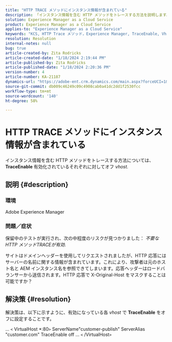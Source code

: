 ```yaml
---
title: "HTTP TRACE メソッドにインスタンス情報が含まれている"
description: 「インスタンス情報を含む HTTP メソッドをトレースする方法を説明します。」
solution: Experience Manager as a Cloud Service
product: Experience Manager as a Cloud Service
applies-to: "Experience Manager as a Cloud Service"
keywords: "KCS, HTTP Trace メソッド，Experience Manager, TraceEnable, Vhost"
resolution: Resolution
internal-notes: null
bug: true
article-created-by: Zita Rodricks
article-created-date: "1/18/2024 2:19:44 PM"
article-published-by: Zita Rodricks
article-published-date: "1/18/2024 2:20:36 PM"
version-number: 4
article-number: KA-21187
dynamics-url: "https://adobe-ent.crm.dynamics.com/main.aspx?forceUCI=1&pagetype=entityrecord&etn=knowledgearticle&id=41a8f49e-0cb6-ee11-a569-6045bd0065f9"
source-git-commit: db009c46249c09c4908cab0a41dc2dd1f2530fcc
workflow-type: tm+mt
source-wordcount: '140'
ht-degree: 58%

---
```


# HTTP TRACE メソッドにインスタンス情報が含まれている


インスタンス情報を含む HTTP メソッドをトレースする方法については、 <b>TraceEnable </b>有効化されているそれぞれに対してオフ *vhost.*

## 説明 {#description}


### <b>環境</b>

Adobe Experience Manager



### <b>問題／症状</b>

保留中のテストが実行され、次の中程度のリスクが見つかりました： *不要な HTTP メソッドTRACEが有効*.

サイトはドメインヘッダーを使用してリクエストされましたが、HTTP 応答にはサーバーの名前に関する情報が含まれています。これにより、攻撃者は元のホスト名と AEM インスタンス名を参照できてしまいます。応答ヘッダーはロードバランサーから送信されます。HTTP 応答で X-Original-Host をマスクすることは可能ですか？


## 解決策 {#resolution}


解決策は、以下に示すように、有効になっている各 *vhost* で <b>TraceEnable</b> をオフに設定することです。

...
`<` VirtualHost \*:80`>`
ServerName&quot;customer-publish&quot; ServerAlias &quot;customer.com&quot; TraceEnable off ...
`<` /VirtualHost`>`
